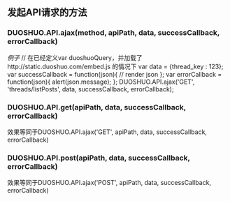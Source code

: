 ## 发起API请求的方法

### DUOSHUO.API.ajax(method, apiPath, data, successCallback, errorCallback)
  *例子*
    // 在已经定义var duoshuoQuery，并加载了http://static.duoshuo.com/embed.js 的情况下
    var data = {thread_key : 123};
    var successCallback = function(json){
      // render json
    };
    var errorCallback = function(json){
      alert(json.message);
    };
    DUOSHUO.API.ajax('GET', 'threads/listPosts', data, successCallback, errorCallback);

### DUOSHUO.API.get(apiPath, data, successCallback, errorCallback)
  效果等同于DUOSHUO.API.ajax('GET', apiPath, data, successCallback, errorCallback)

### DUOSHUO.API.post(apiPath, data, successCallback, errorCallback)
  效果等同于DUOSHUO.API.ajax('POST', apiPath, data, successCallback, errorCallback)
